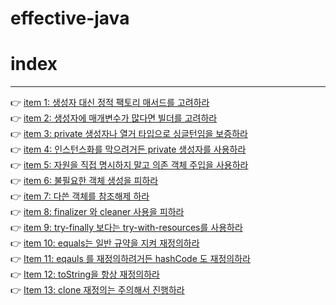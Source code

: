 # effective-java

# index
---
👉 [item 1: 생성자 대신 정적 팩토리 매서드를 고려하라](https://github.com/lightbell03/study-storage/blob/main/book/effective-java/Item%201.md)
<br>
👉 [item 2: 생성자에 매개변수가 많다면 빌더를 고려하라](https://github.com/lightbell03/study-storage/blob/main/book/effective-java/Item%202.md)
<br>
👉 [item 3: private 생성자나 열거 타입으로 싱글턴임을 보증하라](https://github.com/lightbell03/study-storage/blob/main/book/effective-java/item%203.md)
<br>
👉 [item 4: 인스턴스화를 막으려거든 private 생성자를 사용하라](https://github.com/lightbell03/study-storage/blob/main/book/effective-java/item%204.md)
<br>
👉 [item 5: 자원을 직접 명시하지 말고 의존 객체 주입을 사용하라](https://github.com/lightbell03/study-storage/blob/main/book/effective-java/item%205.md)
<br>
👉 [item 6: 불필요한 객체 생성을 피하라](https://github.com/lightbell03/study-storage/blob/main/book/effective-java/item%206.md)
<br>
👉 [item 7: 다쓴 객체를 참조해제 하라](https://github.com/lightbell03/study-storage/blob/main/book/effective-java/item%207/item%207%20-%20%EB%8B%A4%EC%93%B4%20%EA%B0%9D%EC%B2%B4%EB%A5%BC%20%EC%B0%B8%EC%A1%B0%ED%95%B4%EC%A0%9C%20%ED%95%98%EB%9D%BC.md)
<br>
👉 [item 8: finalizer 와 cleaner 사용을 피하라](https://github.com/lightbell03/study-storage/blob/main/book/effective-java/item%208/Item%208%20-%20finalizer%20%EC%99%80%20cleaner%20%EC%82%AC%EC%9A%A9%EC%9D%84%20%ED%94%BC%ED%95%98%EB%9D%BC.md)
<br>
👉 [item 9: try-finally 보다는 try-with-resources를 사용하라](https://github.com/lightbell03/study-storage/blob/main/book/effective-java/item%209/item%209%20-%20try-finally%20%EB%B3%B4%EB%8B%A4%EB%8A%94%20try-with-resources%EB%A5%BC%20%EC%82%AC%EC%9A%A9%ED%95%98%EB%9D%BC.md)
<br>
👉 [item 10: equals는 일반 규약을 지켜 재정의하라](https://github.com/lightbell03/effective-java/blob/main/effective-java/item%2010/item%2010%20-%20equals%EB%8A%94%20%EC%9D%BC%EB%B0%98%20%EA%B7%9C%EC%95%BD%EC%9D%84%20%EC%A7%80%EC%BC%9C%20%EC%9E%AC%EC%A0%95%EC%9D%98%ED%95%98%EB%9D%BC.md)
<br>
👉 [Item 11: eqauls 를 재정의하려거든 hashCode 도 재정의하라](https://github.com/lightbell03/study-storage/blob/main/book/effective-java/Item%2011/Item%2011%20-%20eqauls%20%EB%A5%BC%20%EC%9E%AC%EC%A0%95%EC%9D%98%ED%95%98%EB%A0%A4%EA%B1%B0%EB%93%A0%20hashCode%20%EB%8F%84%20%EC%9E%AC%EC%A0%95%EC%9D%98%ED%95%98%EB%9D%BC.md)
<br>
👉 [Item 12: toString을 항상 재정의하라](https://github.com/lightbell03/study-storage/blob/main/book/effective-java/Item%2012/Item%2012%20-%20toString%EC%9D%84%20%ED%95%AD%EC%83%81%20%EC%9E%AC%EC%A0%95%EC%9D%98%ED%95%98%EB%9D%BC.md)
<br>
👉 [Item 13: clone 재정의는 주의해서 진행하라](https://github.com/lightbell03/study-storage/blob/main/book/effective-java/item%2013/Item%2013%20-%20clone%20%EC%9E%AC%EC%A0%95%EC%9D%98%EB%8A%94%20%EC%A3%BC%EC%9D%98%ED%95%B4%EC%84%9C%20%EC%A7%84%ED%96%89%ED%95%98%EB%9D%BC.md)
